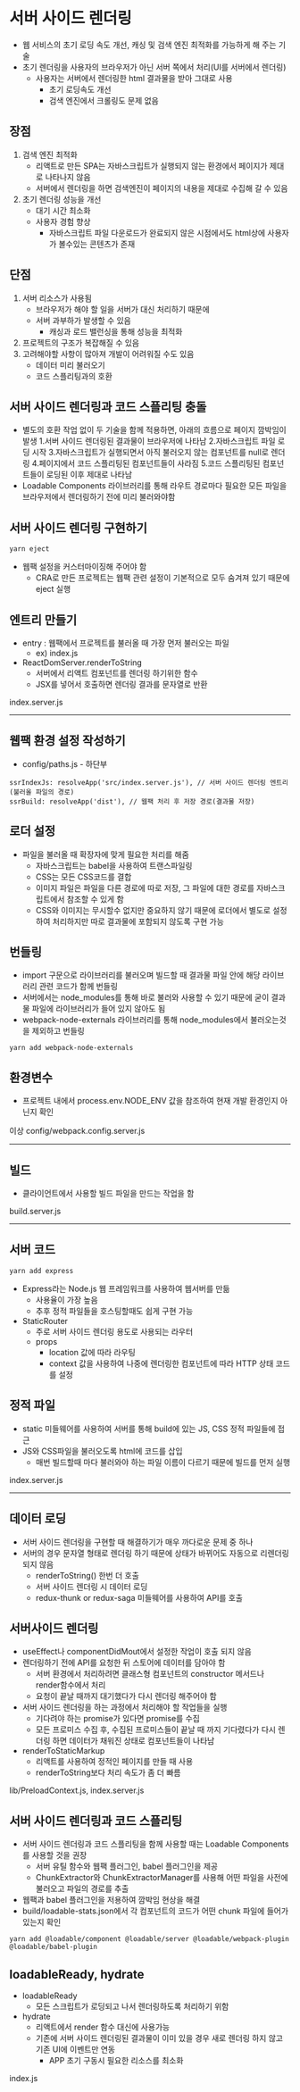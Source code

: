 # 서버 사이드 렌더링
* 웹 서비스의 초기 로딩 속도 개선, 캐싱 및 검색 엔진 최적화를 가능하게 해 주는 기술
* 초기 렌더링을 사용자의 브라우저가 아닌 서버 쪽에서 처리(UI를 서버에서 렌더링)
	- 사용자는 서버에서 렌더링한 html 결과물을 받아 그대로 사용
		+ 초기 로딩속도 개선
		+ 검색 엔진에서 크롤링도 문제 없음

## 장점
1. 검색 엔진 최적화
    - 리액트로 만든 SPA는 자바스크립트가 실행되지 않는 환경에서 페이지가 제대로 나타나지 않음
    - 서버에서 렌더링을 하면 검색엔진이 페이지의 내용을 제대로 수집해 갈 수 있음
2. 초기 렌더링 성능을 개선
    - 대기 시간 최소화
    - 사용자 경험 향상
        + 자바스크립트 파일 다운로드가 완료되지 않은 시점에서도 html상에 사용자가 볼수있는 콘텐츠가 존재

## 단점
1. 서버 리소스가 사용됨
    - 브라우저가 해야 할 일을 서버가 대신 처리하기 때문에
    - 서버 과부하가 발생할 수 있음
        + 캐싱과 로드 밸런싱을 통해 성능을 최적화
2. 프로젝트의 구조가 복잡해질 수 있음
3. 고려해야할 사항이 많아져 개발이 어려워질 수도 있음
    - 데이터 미리 불러오기
    - 코드 스플리팅과의 호환

## 서버 사이드 렌더링과 코드 스플리팅 충돌
* 별도의 호환 작업 없이 두 기술을 함께 적용하면, 아래의 흐름으로 페이지 깜박임이 발생
    1.서버 사이드 렌더링된 결과물이 브라우저에 나타남
    2.자바스크립트 파일 로딩 시작
    3.자바스크립트가 실행되면서 아직 불러오지 않는 컴포넌트를 null로 렌더링
    4.페이지에서 코드 스플리팅된 컴포넌트들이 사라짐
    5.코드 스플리팅된 컴포넌트들이 로딩된 이후 제대로 나타남
* Loadable Components 라이브러리를 통해 라우트 경로마다 필요한 모든 파일을 브라우저에서 렌더링하기 전에 미리 불러와야함

## 서버 사이드 렌더링 구현하기
```
yarn eject
```
* 웹팩 설정을 커스터마이징해 주어야 함
    - CRA로 만든 프로젝트는 웹팩 관련 설정이 기본적으로 모두 숨겨져 있기 때문에 eject 실행

## 엔트리 만들기
* entry : 웹팩에서 프로젝트를 불러올 때 가장 먼저 불러오는 파일
    - ex) index.js
* ReactDomServer.renderToString
    - 서버에서 리액트 컴포넌트를 렌더링 하기위한 함수
    - JSX를 넣어서 호출하면 렌더링 결과를 문자열로 반환

index.server.js
<hr />

## 웹팩 환경 설정 작성하기
* config/paths.js - 하단부
```
ssrIndexJs: resolveApp('src/index.server.js'), // 서버 사이드 렌더링 엔트리(불러올 파일의 경로)
ssrBuild: resolveApp('dist'), // 웹팩 처리 후 저장 경로(결과물 저장)
```
## 로더 설정
* 파일을 불러올 때 확장자에 맞게 필요한 처리를 해줌
    - 자바스크립트는 babel을 사용하여 트랜스파일링
    - CSS는 모든 CSS코드를 결합
    - 이미지 파일은 파일을 다른 경로에 따로 저장, 그 파일에 대한 경로를 자바스크립트에서 참조할 수 있게 함
    - CSS와 이미지는 무시할수 없지만 중요하지 않기 때문에 로더에서 별도로 설정하여 처리하지만 따로 결과물에 포함되지 않도록 구현 가능
## 번들링
* import 구문으로 라이브러리를 불러오며 빌드할 때 결과물 파일 안에 해당 라이브러리 관련 코드가 함께 번들링
* 서버에서는 node_modules를 통해 바로 불러와 사용할 수 있기 때문에 굳이 결과물 파일에 라이브러리가 들어 있지 않아도 됨
* webpack-node-externals 라이브러리를 통해 node_modules에서 불러오는것을 제외하고 번들링
```
yarn add webpack-node-externals
```
## 환경변수
* 프로젝트 내에서 process.env.NODE_ENV 값을 참조하여 현재 개발 환경인지 아닌지 확인

이상 config/webpack.config.server.js
<hr />

## 빌드
* 클라이언트에서 사용할 빌드 파일을 만드는 작업을 함

build.server.js
<hr />

## 서버 코드
```
yarn add express
```
* Express라는 Node.js 웹 프레임워크를 사용하여 웹서버를 만듦
    - 사용율이 가장 높음
    - 추후 정적 파일들을 호스팅할때도 쉽게 구현 가능
* StaticRouter
    - 주로 서버 사이드 렌더링 용도로 사용되는 라우터
    - props
        + location 값에 따라 라우팅
        + context 값을 사용하여 나중에 렌더링한 컴포넌트에 따라 HTTP 상태 코드를 설정
## 정적 파일
* static 미들웨어를 사용하여 서버를 통해 build에 있는 JS, CSS 정적 파일들에 접근
* JS와 CSS파일을 불러오도록 html에 코드를 삽입
    - 매번 빌드할때 마다 불러와야 하는 파일 이름이 다르기 때문에 빌드를 먼저 실행

index.server.js
<hr />

## 데이터 로딩
* 서버 사이드 렌더링을 구현할 때 해결하기가 매우 까다로운 문제 중 하나
* 서버의 경우 문자열 형태로 렌더링 하기 때문에 상태가 바뀌어도 자동으로 리렌더링 되지 않음
    - renderToString() 한번 더 호출
    - 서버 사이드 렌더링 시 데이터 로딩
    - redux-thunk or redux-saga 미들웨어를 사용하여 API를 호출

## 서버사이드 렌더링
* useEffect나 componentDidMout에서 설정한 작업이 호출 되지 않음
* 렌더링하기 전에 API를 요청한 뒤 스토어에 데이터를 담아야 함
    - 서버 환경에서 처리하려면 클래스형 컴포넌트의 constructor 메서드나 render함수에서 처리
    - 요청이 끝날 때까지 대기했다가 다시 렌더링 해주어야 함
* 서버 사이드 렌더링을 하는 과정에서 처리해야 할 작업들을 실행
    - 기다려야 하는 promise가 있다면 promise를 수집
    - 모든 프로미스 수집 후, 수집된 프로미스들이 끝날 때 까지 기다렸다가 다시 렌더링 하면 데이터가 채워진 상태로 컴포넌트들이 나타남
* renderToStaticMarkup
    - 리액트를 사용하여 정적인 페이지를 만들 때 사용
    - renderToString보다 처리 속도가 좀 더 빠름

lib/PreloadContext.js, index.server.js

## 서버 사이드 렌더링과 코드 스플리팅
* 서버 사이드 렌더링과 코드 스플리팅을 함께 사용할 때는 Loadable Components를 사용할 것을 권장
    - 서버 유틸 함수와 웹팩 플러그인, babel 플러그인을 제공
    - ChunkExtractor와 ChunkExtractorManager를 사용해 어떤 파일을 사전에 불러오고 파일의 경로를 추출
* 웹팩과 babel 플러그인을 저용하여 깜박임 현상을 해결
* build/loadable-stats.json에서 각 컴포넌트의 코드가 어떤 chunk 파일에 들어가있는지 확인
```
yarn add @loadable/component @loadable/server @loadable/webpack-plugin @loadable/babel-plugin
```

## loadableReady, hydrate
* loadableReady
    - 모든 스크립트가 로딩되고 나서 렌더링하도록 처리하기 위함
* hydrate
    - 리액트에서 render 함수 대신에 사용가능
    - 기존에 서버 사이드 렌더링된 결과물이 이미 있을 경우 새로 렌더링 하지 않고 기존 UI에 이벤트만 연동
        + APP 초기 구동시 필요한 리소스를 최소화

index.js
